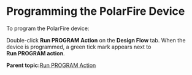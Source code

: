 # Programming the PolarFire Device

To program the PolarFire device:

Double-click **Run PROGRAM Action** on the **Design Flow** tab. When the device is programmed, a green tick mark appears next to<br /> **Run PROGRAM action**.

**Parent topic:**[Run PROGRAM Action](GUID-F1F4BAD9-BDD2-4B06-B35A-6CFC4360792A.md)

